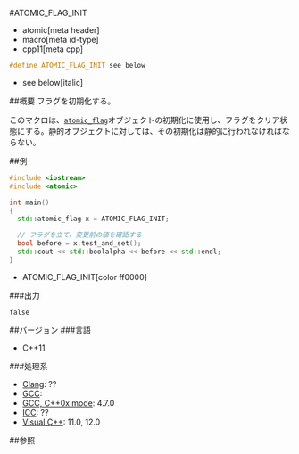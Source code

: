 #ATOMIC_FLAG_INIT
* atomic[meta header]
* macro[meta id-type]
* cpp11[meta cpp]

```cpp
#define ATOMIC_FLAG_INIT see below
```
* see below[italic]


##概要
フラグを初期化する。

このマクロは、[`atomic_flag`](./atomic_flag.md)オブジェクトの初期化に使用し、フラグをクリア状態にする。静的オブジェクトに対しては、その初期化は静的に行われなければならない。


##例
```cpp
#include <iostream>
#include <atomic>

int main()
{
  std::atomic_flag x = ATOMIC_FLAG_INIT;

  // フラグを立て、変更前の値を確認する
  bool before = x.test_and_set();
  std::cout << std::boolalpha << before << std::endl;
}
```
* ATOMIC_FLAG_INIT[color ff0000]


###出力
```
false
```


##バージョン
###言語
- C++11

###処理系
- [Clang](/implementation.md#clang): ??
- [GCC](/implementation.md#gcc): 
- [GCC, C++0x mode](/implementation.md#gcc): 4.7.0
- [ICC](/implementation.md#icc): ??
- [Visual C++](/implementation.md#visual_cpp): 11.0, 12.0


##参照


